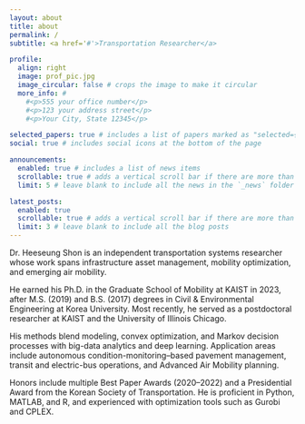 ```yaml
---
layout: about
title: about
permalink: /
subtitle: <a href='#'>Transportation Researcher</a> 

profile:
  align: right
  image: prof_pic.jpg
  image_circular: false # crops the image to make it circular
  more_info: #
    #<p>555 your office number</p>
    #<p>123 your address street</p>
    #<p>Your City, State 12345</p>

selected_papers: true # includes a list of papers marked as "selected={true}"
social: true # includes social icons at the bottom of the page

announcements:
  enabled: true # includes a list of news items
  scrollable: true # adds a vertical scroll bar if there are more than 3 news items
  limit: 5 # leave blank to include all the news in the `_news` folder

latest_posts:
  enabled: true
  scrollable: true # adds a vertical scroll bar if there are more than 3 new posts items
  limit: 3 # leave blank to include all the blog posts
---
```


Dr. Heeseung Shon is an independent transportation systems researcher whose work spans infrastructure asset management, mobility optimization, and emerging air mobility. 

He earned his Ph.D. in the Graduate School of Mobility at KAIST in 2023, after M.S. (2019) and B.S. (2017) degrees in Civil & Environmental Engineering at Korea University. Most recently, he served as a postdoctoral researcher at KAIST and the University of Illinois Chicago.

His methods blend modeling, convex optimization, and Markov decision processes with big-data analytics and deep learning. Application areas include autonomous condition-monitoring–based pavement management, transit and electric-bus operations, and Advanced Air Mobility planning. 

Honors include multiple Best Paper Awards (2020–2022) and a Presidential Award from the Korean Society of Transportation. He is proficient in Python, MATLAB, and R, and experienced with optimization tools such as Gurobi and CPLEX.
